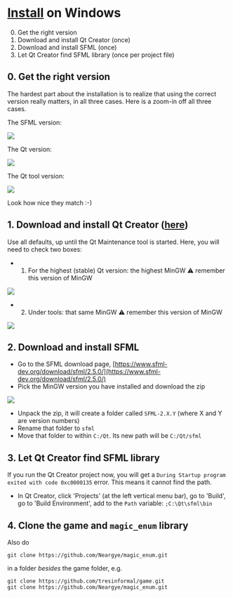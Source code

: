 # [Install](install.md) on Windows

  0. Get the right version
  1. Download and install Qt Creator (once)
  2. Download and install SFML (once)
  3. Let Qt Creator find SFML library (once per project file)

## 0. Get the right version

The hardest part about the installation is to realize that using
the correct version really matters,
in all three cases. Here is a zoom-in off all three cases.

The SFML version:

![](sfml_version_zoom.png)

The Qt version:

![](qt_maintenance_tool_1_zoom.png)

The Qt tool version:

![](qt_maintenance_tool_2_zoom.png)

Look how nice they match :-)

## 1. Download and install Qt Creator ([here](https://www.qt.io/download-open-source?hsCtaTracking=9f6a2170-a938-42df-a8e2-a9f0b1d6cdce%7C6cb0de4f-9bb5-4778-ab02-bfb62735f3e5))

Use all defaults, up until the Qt Maintenance tool is started.
Here, you will need to check two boxes:

 * 1. For the highest (stable) Qt version: 
      the highest MinGW :warning: remember this version of MinGW

![](qt_maintenance_tool_1_annotated.png)

 * 2. Under tools: that same MinGW :warning: remember this version of MinGW

![](qt_maintenance_tool_2.png)

## 2. Download and install SFML

 * Go to the SFML download page, 
   [https://www.sfml-dev.org/download/sfml/2.5.0/](https://www.sfml-dev.org/download/sfml/2.5.0/)
 * Pick the MinGW version you have installed and download the zip

![](sfml_version_annotated.png)

 * Unpack the zip, it will create a folder called `SFML-2.X.Y` (where X and Y are version numbers)
 * Rename that folder to `sfml`
 * Move that folder to within `C:/Qt`. Its new path will be `C:/Qt/sfml`

## 3. Let Qt Creator find SFML library

If you run the Qt Creator project now, 
you will get a `During Startup program exited with code 0xc0000135` error. 
This means it cannot find the path.

 * In Qt Creator, click 'Projects' (at the left vertical menu bar), 
   go to 'Build', 
   go to 'Build Environment', 
   add to the `Path` variable: `;C:\Qt\sfml\bin`

## 4. Clone the game and `magic_enum` library

Also do

```
git clone https://github.com/Neargye/magic_enum.git
```

in a folder *besides* the game folder, e.g. 

```
git clone https://github.com/tresinformal/game.git
git clone https://github.com/Neargye/magic_enum.git
```




